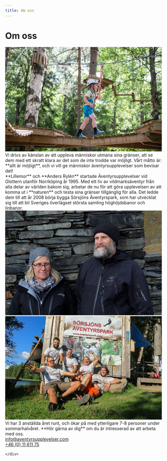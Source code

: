 ```yaml
---
title: Om oss
---
```


<h1>
  Om oss
</h1>

<div id="omosscontainer">
  

<div class="omossavsnitt">

 <div class="omsossbild"> 
     <img src="/images/beslutsamhet.jpg" class="omsossbild">
 </div>
 <div class="omosstext" markdown="1">
 Vi drivs av känslan av att uppleva människor utmana sina gränser, att se dem med ett skratt klara av det som de inte trodde var möjligt. Vårt måtto är: **allt är möjligt**, och vi vill ge människor äventyrsupplevelser som bevisar det! 
 </div>
</div>
 <div class="omossavsnitt mobilreverse">
  
  <div class="omosstext" markdown="1">
**Lillemor** och **Anders Rylén** startade Äventyrsupplevelser vid Glottern utanför Norrköping år 1995. Med ett liv av vildmarksäventyr från alla delar av världen bakom sig, arbetar de nu för att göra upplevelsen av att komma ut i **naturen** och testa sina gränser tillgänglig för alla. Det ledde dem till att år 2008 börja bygga Sörsjöns Äventyrspark, som har utvecklat sig till att bli Sveriges överlägset största samling höghöjdsbanor och linbanor. 
</div>
  <div>
  <img src="/images/andersochlillen.jpg" class="omsossbild">
  </div>
</div>

<div class="omossavsnitt">
    <div >
        <img src="/images/employees.jpg" class="omsossbild">
    </div>
<div class="omosstext" markdown="1">
Vi har 3 anställda året runt, och ökar på med ytterligare 7-8 personer under sommarhalvåret. **Hör gärna av dig** om du är intresserad av att arbeta med oss. 
   <div class="kontaktknappar">
  
  <div><a href="mailto:info@aventyrsupplevelser.com" class="omosskontakt">info@aventyrsupplevelser.com</a></div>
  <div><a href="tel:+461161175" class="omosskontakt">+46 (0) 11 611 75</a></div>
  
    </div>
</div>
  
  </div>
   

  
 </div>
   
